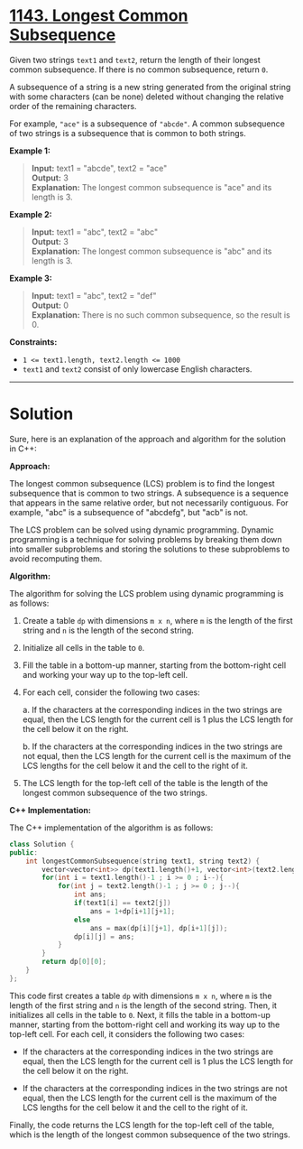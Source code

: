 # [1143. Longest Common Subsequence](https://leetcode.com/problems/longest-common-subsequence/)

Given two strings `text1` and `text2`, return the length of their longest common subsequence. If there is no common subsequence, return `0`.

A subsequence of a string is a new string generated from the original string with some characters (can be none) deleted without changing the relative order of the remaining characters.

For example, `"ace"` is a subsequence of `"abcde"`.
A common subsequence of two strings is a subsequence that is common to both strings.

**Example 1:**

>**Input:** text1 = "abcde", text2 = "ace" <br>
**Output:** 3  <br>
**Explanation:** The longest common subsequence is "ace" and its length is 3.

**Example 2:**

>**Input:** text1 = "abc", text2 = "abc"<br>
**Output:** 3<br>
**Explanation:** The longest common subsequence is "abc" and its length is 3.

**Example 3:**

>**Input:** text1 = "abc", text2 = "def"<br>
**Output:** 0<br>
**Explanation:** There is no such common subsequence, so the result is 0.
 

**Constraints:**

- `1 <= text1.length, text2.length <= 1000`
- `text1` and `text2` consist of only lowercase English characters.
---
# Solution

Sure, here is an explanation of the approach and algorithm for the solution in C++:

**Approach:**

The longest common subsequence (LCS) problem is to find the longest subsequence that is common to two strings. A subsequence is a sequence that appears in the same relative order, but not necessarily contiguous. For example, "abc" is a subsequence of "abcdefg", but "acb" is not.

The LCS problem can be solved using dynamic programming. Dynamic programming is a technique for solving problems by breaking them down into smaller subproblems and storing the solutions to these subproblems to avoid recomputing them.

**Algorithm:**

The algorithm for solving the LCS problem using dynamic programming is as follows:

1. Create a table `dp` with dimensions `m x n`, where `m` is the length of the first string and `n` is the length of the second string.

2. Initialize all cells in the table to `0`.

3. Fill the table in a bottom-up manner, starting from the bottom-right cell and working your way up to the top-left cell.

4. For each cell, consider the following two cases:

    a. If the characters at the corresponding indices in the two strings are equal, then the LCS length for the current cell is 1 plus the LCS length for the cell below it on the right.

    b. If the characters at the corresponding indices in the two strings are not equal, then the LCS length for the current cell is the maximum of the LCS lengths for the cell below it and the cell to the right of it.

5. The LCS length for the top-left cell of the table is the length of the longest common subsequence of the two strings.

**C++ Implementation:**

The C++ implementation of the algorithm is as follows:

```c++
class Solution {
public:
    int longestCommonSubsequence(string text1, string text2) {
        vector<vector<int>> dp(text1.length()+1, vector<int>(text2.length()+1, 0));
        for(int i = text1.length()-1 ; i >= 0 ; i--){
            for(int j = text2.length()-1 ; j >= 0 ; j--){
                int ans;
                if(text1[i] == text2[j])
                    ans = 1+dp[i+1][j+1];
                else
                    ans = max(dp[i][j+1], dp[i+1][j]);
                dp[i][j] = ans;
            }
        }
        return dp[0][0];
    }
};
```

This code first creates a table `dp` with dimensions `m x n`, where `m` is the length of the first string and `n` is the length of the second string. Then, it initializes all cells in the table to `0`. Next, it fills the table in a bottom-up manner, starting from the bottom-right cell and working its way up to the top-left cell. For each cell, it considers the following two cases:

* If the characters at the corresponding indices in the two strings are equal, then the LCS length for the current cell is 1 plus the LCS length for the cell below it on the right.

* If the characters at the corresponding indices in the two strings are not equal, then the LCS length for the current cell is the maximum of the LCS lengths for the cell below it and the cell to the right of it.

Finally, the code returns the LCS length for the top-left cell of the table, which is the length of the longest common subsequence of the two strings.